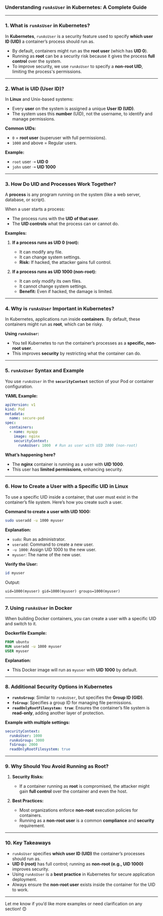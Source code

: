 ### **Understanding `runAsUser` in Kubernetes: A Complete Guide**

---

### **1. What is `runAsUser` in Kubernetes?**

In **Kubernetes**, `runAsUser` is a security feature used to specify **which user ID (UID)** a container’s process should run as.

- By default, containers might run as the **root user** (which has **UID 0**).
- Running as **root** can be a security risk because it gives the process **full control** over the system.
- To improve security, we use `runAsUser` to specify a **non-root UID**, limiting the process's permissions.

---

### **2. What is UID (User ID)?**

In **Linux** and Unix-based systems:

- Every **user** on the system is assigned a unique **User ID (UID)**.
- The system uses this **number** (UID), not the username, to identify and manage permissions.
  
**Common UIDs:**
- `0` = **root user** (superuser with full permissions).
- `1000` and above = Regular users.

**Example:**
- `root` user ➝ **UID 0**  
- `john` user ➝ **UID 1000**

---

### **3. How Do UID and Processes Work Together?**

A **process** is any program running on the system (like a web server, database, or script).

When a user starts a process:
- The process runs with the **UID of that user**.
- The **UID controls** what the process can or cannot do.

**Examples:**
1. **If a process runs as UID 0 (root):**
   - It can modify any file.
   - It can change system settings.
   - **Risk:** If hacked, the attacker gains full control.

2. **If a process runs as UID 1000 (non-root):**
   - It can only modify its own files.
   - It cannot change system settings.
   - **Benefit:** Even if hacked, the damage is limited.

---

### **4. Why is `runAsUser` Important in Kubernetes?**

In Kubernetes, applications run inside **containers**. By default, these containers might run as **root**, which can be risky.

**Using `runAsUser`:**
- You tell Kubernetes to run the container’s processes as a **specific, non-root user**.
- This improves **security** by restricting what the container can do.

---

### **5. `runAsUser` Syntax and Example**

You use `runAsUser` in the **`securityContext`** section of your Pod or container configuration.

**YAML Example:**
```yaml
apiVersion: v1
kind: Pod
metadata:
  name: secure-pod
spec:
  containers:
  - name: myapp
    image: nginx
    securityContext:
      runAsUser: 1000  # Run as user with UID 1000 (non-root)
```

**What’s happening here?**
- The **nginx** container is running as a user with **UID 1000**.
- This user has **limited permissions**, enhancing security.

---

### **6. How to Create a User with a Specific UID in Linux**

To use a specific UID inside a container, that user must exist in the container’s file system. Here’s how you create such a user.

**Command to create a user with UID 1000:**
```bash
sudo useradd -u 1000 myuser
```

**Explanation:**
- `sudo`: Run as administrator.
- `useradd`: Command to create a new user.
- `-u 1000`: Assign UID 1000 to the new user.
- `myuser`: The name of the new user.

**Verify the User:**
```bash
id myuser
```
Output:
```
uid=1000(myuser) gid=1000(myuser) groups=1000(myuser)
```

---

### **7. Using `runAsUser` in Docker**

When building Docker containers, you can create a user with a specific UID and switch to it.

**Dockerfile Example:**
```dockerfile
FROM ubuntu
RUN useradd -u 1000 myuser
USER myuser
```

**Explanation:**
- This Docker image will run as `myuser` with **UID 1000** by default.

---

### **8. Additional Security Options in Kubernetes**

- **`runAsGroup`**: Similar to `runAsUser`, but specifies the **Group ID (GID)**.
- **`fsGroup`**: Specifies a group ID for managing file permissions.
- **`readOnlyRootFilesystem: true`**: Ensures the container’s file system is **read-only**, adding another layer of protection.

**Example with multiple settings:**
```yaml
securityContext:
  runAsUser: 1000
  runAsGroup: 3000
  fsGroup: 2000
  readOnlyRootFilesystem: true
```

---

### **9. Why Should You Avoid Running as Root?**

1. **Security Risks:**
   - If a container running as **root** is compromised, the attacker might gain **full control** over the container and even the host.
  
2. **Best Practices:**
   - Most organizations enforce **non-root** execution policies for containers.
   - Running as a **non-root user** is a common **compliance** and **security** requirement.

---

### **10. Key Takeaways**

- `runAsUser` specifies **which user ID (UID)** the container’s processes should run as.
- **UID 0 (root)** has full control; running as **non-root (e.g., UID 1000)** improves security.
- Using `runAsUser` is a **best practice** in Kubernetes for secure application deployment.
- Always ensure the **non-root user** exists inside the container for the UID to work.

---

Let me know if you’d like more examples or need clarification on any section! 😊
